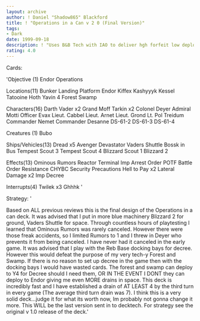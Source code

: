 ```yaml
---
layout: archive
author: ! Daniel "Shadow865" Blackford
title: ! "Operations in a Can v 2 0 (Final Version)"
tags:
- Dark
date: 1999-09-18
description: ! "Uses B&B Tech with IAO to deliver hgh forfeit low deploy Imps to drain en mass with the Endor Operations Objective."
rating: 4.0
---
```

Cards: 

'Objective (1)
Endor Operations

Locations(11)
Bunker
Landing Platform
Endor
Kiffex
Kashyyyk
Kessel
Tatooine
Hoth
Yavin 4
 Forest
Swamp

Characters(16)
Darth Vader x2
Grand Moff Tarkin x2
Colonel Deyer
Admiral Motti
Officer Evax
Lieut. Cabbel
Lieut. Arnet
Lieut. Grond
Lt. Pol Treidum
Commander Nemet
Commander Desanne
DS-61-2
DS-61-3
DS-61-4

Creatures (1)
Bubo

Ships/Vehicles(13)
Dread x5
Avenger
Devastator
Vaders Shuttle
Bossk in Bus
Tempest Scout 3
Tempest Scout 4
Blizzard Scout 1
Blizzard 2

Effects(13)
Ominous Rumors
Reactor Terminal
Imp Arrest Order
POTF
Battle Order
Resistance
CHYBC
Security Precautions
Hell to Pay x2
Lateral Damage x2
Imp Decree

Interrupts(4)
Twilek x3
Ghhhk
'

Strategy: '

Based on ALL previous reviews this is the final design of the Operations in a can deck. It was advised that I put in more blue machinery Blizzard 2 for ground, Vaders Shuttle for space. Through countless hours of playtesting I learned that Ominous Rumors was rarely canceled. However there were those freak accidents, so I limited Rumors to 1 and I threw in Deyer who prevents it from being canceled. I have never had it canceled in the early game. It was advised that I play with the Reb Base docking bays for decree. However this would defeat the purpose of my very tech-y Forest and Swamp. If there is no reason to set up decree in the game then with the docking bays I would have wasted cards. The forest and swamp can deploy to Y4 for Decree should I need them, OR IN THE EVENT I DONT they can deploy to Endor giving me even MORE drains in space. This deck is incredibly fast and I have established a drain of AT LEAST 4 by the third turn in every game (The average third turn drain was 7). I think this is a very solid deck...judge it for what its worth now, Im probably not gonna change it more. This WILL be the last version sent in to decktech. For strategy see the original v 1.0 release of the deck.'